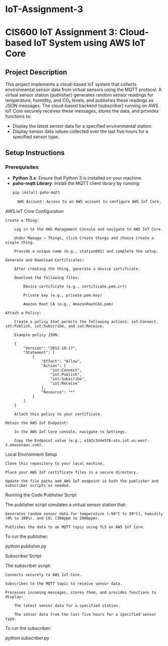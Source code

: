 # IoT-Assignment-3


# CIS600 IoT Assignment 3: Cloud-based IoT System using AWS IoT Core

## Project Description
This project implements a cloud-based IoT system that collects environmental sensor data from virtual sensors using the MQTT protocol. A virtual sensor station (publisher) generates random sensor readings for temperature, humidity, and CO₂ levels, and publishes these readings as JSON messages. The cloud-based backend (subscriber) running on AWS IoT Core securely receives these messages, stores the data, and provides functions to:
- Display the latest sensor data for a specified environmental station.
- Display sensor data values collected over the last five hours for a specified sensor type.

## Setup Instructions

### Prerequisites
- **Python 3.x**: Ensure that Python 3 is installed on your machine.
- **paho-mqtt Library**: Install the MQTT client library by running:
  ```bash
  pip install paho-mqtt

    AWS Account: Access to an AWS account to configure AWS IoT Core.

AWS IoT Core Configuration

    Create a Thing:

        Log in to the AWS Management Console and navigate to AWS IoT Core.

        Under Manage → Things, click Create things and choose Create a single thing.

        Provide a unique name (e.g., station001) and complete the setup.

    Generate and Download Certificates:

        After creating the thing, generate a device certificate.

        Download the following files:

            Device certificate (e.g., certificate.pem.crt)

            Private key (e.g., private.pem.key)

            Amazon Root CA (e.g., AmazonRootCA1.pem)

    Attach a Policy:

        Create a policy that permits the following actions: iot:Connect, iot:Publish, iot:Subscribe, and iot:Receive.

        Example policy JSON:

        {
            "Version": "2012-10-17",
            "Statement": [
                {
                    "Effect": "Allow",
                    "Action": [
                        "iot:Connect",
                        "iot:Publish",
                        "iot:Subscribe",
                        "iot:Receive"
                    ],
                    "Resource": "*"
                }
            ]
        }

        Attach this policy to your certificate.

    Obtain the AWS IoT Endpoint:

        In the AWS IoT Core console, navigate to Settings.

        Copy the Endpoint value (e.g., a1b2c3d4e5f6-ats.iot.us-west-2.amazonaws.com).

Local Environment Setup

    Clone this repository to your local machine.

    Place your AWS IoT certificate files in a secure directory.

    Update the file paths and AWS IoT endpoint in both the publisher and subscriber scripts as needed.

Running the Code
Publisher Script

The publisher script simulates a virtual sensor station that:

    Generates random sensor data for temperature (–50°C to 50°C), humidity (0% to 100%), and CO₂ (300ppm to 2000ppm).

    Publishes the data to an MQTT topic using TLS on AWS IoT Core.

To run the publisher:

python publisher.py

Subscriber Script

The subscriber script:

    Connects securely to AWS IoT Core.

    Subscribes to the MQTT topic to receive sensor data.

    Processes incoming messages, stores them, and provides functions to display:

        The latest sensor data for a specified station.

        The sensor data from the last five hours for a specified sensor type.

To run the subscriber:

python subscriber.py
